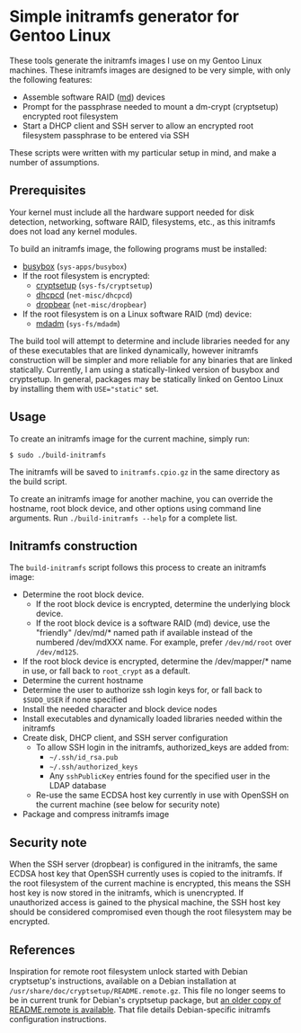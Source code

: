 # Simple initramfs generator for Gentoo Linux

These tools generate the initramfs images I use on my Gentoo Linux machines.
These initramfs images are designed to be very simple, with only the following
features:

* Assemble software RAID
  ([md](https://raid.wiki.kernel.org/index.php/Linux_Raid)) devices
* Prompt for the passphrase needed to mount a dm-crypt (cryptsetup) encrypted
  root filesystem
* Start a DHCP client and SSH server to allow an encrypted root filesystem
  passphrase to be entered via SSH

These scripts were written with my particular setup in mind, and make a number
of assumptions.

## Prerequisites

Your kernel must include all the hardware support needed for disk detection,
networking, software RAID, filesystems, etc., as this initramfs does not load
any kernel modules.

To build an initramfs image, the following programs must be installed:

* [busybox](https://www.busybox.net/) (`sys-apps/busybox`)
* If the root filesystem is encrypted:
  * [cryptsetup](https://gitlab.com/cryptsetup/cryptsetup/)
    (`sys-fs/cryptsetup`)
  * [dhcpcd](http://roy.marples.name/projects/dhcpcd) (`net-misc/dhcpcd`)
  * [dropbear](https://matt.ucc.asn.au/dropbear/dropbear.html)
    (`net-misc/dropbear`)
* If the root filesystem is on a Linux software RAID (md) device:
  * [mdadm](http://neil.brown.name/blog/mdadm) (`sys-fs/mdadm`)

The build tool will attempt to determine and include libraries needed for any
of these executables that are linked dynamically, however initramfs
construction will be simpler and more reliable for any binaries that are linked
statically. Currently, I am using a statically-linked version of busybox and
cryptsetup. In general, packages may be statically linked on Gentoo Linux by
installing them with `USE="static"` set.

## Usage

To create an initramfs image for the current machine, simply run:

```shell
$ sudo ./build-initramfs
```

The initramfs will be saved to `initramfs.cpio.gz` in the same directory as the
build script.

To create an initramfs image for another machine, you can override the
hostname, root block device, and other options using command line arguments.
Run `./build-initramfs --help` for a complete list.

## Initramfs construction

The `build-initramfs` script follows this process to create an initramfs image:

* Determine the root block device.
  * If the root block device is encrypted, determine the underlying block
    device.
  * If the root block device is a software RAID (md) device, use the "friendly"
    /dev/md/\* named path if available instead of the numbered /dev/mdXXX name.
    For example, prefer `/dev/md/root` over `/dev/md125`.
* If the root block device is encrypted, determine the /dev/mapper/\* name in
  use, or fall back to `root_crypt` as a default.
* Determine the current hostname
* Determine the user to authorize ssh login keys for, or fall back to
  `$SUDO_USER` if none specified
* Install the needed character and block device nodes
* Install executables and dynamically loaded libraries needed within the
  initramfs
* Create disk, DHCP client, and SSH server configuration
  * To allow SSH login in the initramfs, authorized\_keys are added from:
    * `~/.ssh/id_rsa.pub`
    * `~/.ssh/authorized_keys`
    * Any `sshPublicKey` entries found for the specified user in the LDAP
      database
  * Re-use the same ECDSA host key currently in use with OpenSSH on the current
    machine (see below for security note)
* Package and compress initramfs image

## Security note

When the SSH server (dropbear) is configured in the initramfs, the same ECDSA
host key that OpenSSH currently uses is copied to the initramfs. If the root
filesystem of the current machine is encrypted, this means the SSH host key is
now stored in the initramfs, which is unencrypted. If unauthorized access is
gained to the physical machine, the SSH host key should be considered
compromised even though the root filesystem may be encrypted.

## References

Inspiration for remote root filesystem unlock started with Debian cryptsetup's
instructions, available on a Debian installation at
`/usr/share/doc/cryptsetup/README.remote.gz`. This file no longer seems to be
in current trunk for Debian's cryptsetup package, but
[an older copy of README.remote is
available](https://github.com/lhost/pkg-cryptsetup-debian/blob/master/debian/README.remote).
That file details Debian-specific initramfs configuration instructions.
